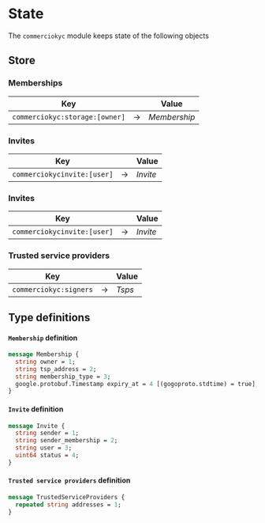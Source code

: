 <!--
order: 1
-->

# State

The `commerciokyc` module keeps state of the following objects

## Store

### Memberships


| Key |  | Value |
| ------- | ---------- | ---------- | 
| `commerciokyc:storage:[owner]` | &rarr; | _Membership_ |

### Invites

| Key |  | Value |
| ------- | ---------- | ---------- | 
| `commerciokycinvite:[user]` | &rarr; | _Invite_ |


### Invites

| Key |  | Value |
| ------- | ---------- | ---------- | 
| `commerciokycinvite:[user]` | &rarr; | _Invite_ |


### Trusted service providers

| Key |  | Value |
| ------- | ---------- | ---------- | 
| `commerciokyc:signers` | &rarr; | _Tsps_ |



## Type definitions

#### `Membership` definition

```protobuf
message Membership {
  string owner = 1;
  string tsp_address = 2;
  string membership_type = 3;
  google.protobuf.Timestamp expiry_at = 4 [(gogoproto.stdtime) = true];
}
```



#### `Invite` definition

```protobuf
message Invite {
  string sender = 1;
  string sender_membership = 2;
  string user = 3;
  uint64 status = 4;
}
```

#### `Trusted service providers` definition


```protobuf
message TrustedServiceProviders {
  repeated string addresses = 1;
}
```
